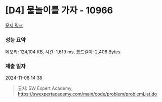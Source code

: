 # [D4] 물놀이를 가자 - 10966 

[문제 링크](https://swexpertacademy.com/main/code/problem/problemDetail.do?contestProbId=AXWXMZta-PsDFAST) 

### 성능 요약

메모리: 124,104 KB, 시간: 1,619 ms, 코드길이: 2,406 Bytes

### 제출 일자

2024-11-08 14:38



> 출처: SW Expert Academy, https://swexpertacademy.com/main/code/problem/problemList.do